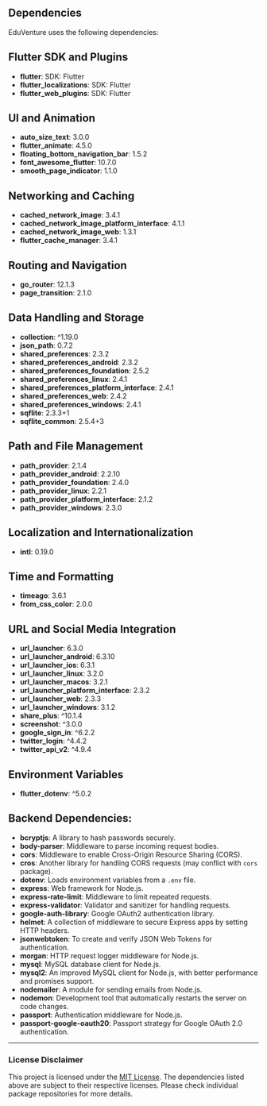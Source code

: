 ## Dependencies
EduVenture uses the following dependencies:

## **Flutter SDK and Plugins**
- **flutter**: SDK: Flutter
- **flutter_localizations**: SDK: Flutter
- **flutter_web_plugins**: SDK: Flutter

## **UI and Animation**
- **auto_size_text**: 3.0.0
- **flutter_animate**: 4.5.0
- **floating_bottom_navigation_bar**: 1.5.2
- **font_awesome_flutter**: 10.7.0
- **smooth_page_indicator**: 1.1.0

## **Networking and Caching**
- **cached_network_image**: 3.4.1
- **cached_network_image_platform_interface**: 4.1.1
- **cached_network_image_web**: 1.3.1
- **flutter_cache_manager**: 3.4.1

## **Routing and Navigation**
- **go_router**: 12.1.3
- **page_transition**: 2.1.0

## **Data Handling and Storage**
- **collection**: ^1.19.0
- **json_path**: 0.7.2
- **shared_preferences**: 2.3.2
- **shared_preferences_android**: 2.3.2
- **shared_preferences_foundation**: 2.5.2
- **shared_preferences_linux**: 2.4.1
- **shared_preferences_platform_interface**: 2.4.1
- **shared_preferences_web**: 2.4.2
- **shared_preferences_windows**: 2.4.1
- **sqflite**: 2.3.3+1
- **sqflite_common**: 2.5.4+3

## **Path and File Management**
- **path_provider**: 2.1.4
- **path_provider_android**: 2.2.10
- **path_provider_foundation**: 2.4.0
- **path_provider_linux**: 2.2.1
- **path_provider_platform_interface**: 2.1.2
- **path_provider_windows**: 2.3.0

## **Localization and Internationalization**
- **intl**: 0.19.0

## **Time and Formatting**
- **timeago**: 3.6.1
- **from_css_color**: 2.0.0

## **URL and Social Media Integration**
- **url_launcher**: 6.3.0
- **url_launcher_android**: 6.3.10
- **url_launcher_ios**: 6.3.1
- **url_launcher_linux**: 3.2.0
- **url_launcher_macos**: 3.2.1
- **url_launcher_platform_interface**: 2.3.2
- **url_launcher_web**: 2.3.3
- **url_launcher_windows**: 3.1.2
- **share_plus**: ^10.1.4
- **screenshot**: ^3.0.0
- **google_sign_in**: ^6.2.2
- **twitter_login**: ^4.4.2
- **twitter_api_v2**: ^4.9.4

## **Environment Variables**
- **flutter_dotenv**: ^5.0.2

## Backend Dependencies:
- **bcryptjs**: A library to hash passwords securely.
- **body-parser**: Middleware to parse incoming request bodies.
- **cors**: Middleware to enable Cross-Origin Resource Sharing (CORS).
- **cros**: Another library for handling CORS requests (may conflict with `cors` package).
- **dotenv**: Loads environment variables from a `.env` file.
- **express**: Web framework for Node.js.
- **express-rate-limit**: Middleware to limit repeated requests.
- **express-validator**: Validator and sanitizer for handling requests.
- **google-auth-library**: Google OAuth2 authentication library.
- **helmet**: A collection of middleware to secure Express apps by setting HTTP headers.
- **jsonwebtoken**: To create and verify JSON Web Tokens for authentication.
- **morgan**: HTTP request logger middleware for Node.js.
- **mysql**: MySQL database client for Node.js.
- **mysql2**: An improved MySQL client for Node.js, with better performance and promises support.
- **nodemailer**: A module for sending emails from Node.js.
- **nodemon**: Development tool that automatically restarts the server on code changes.
- **passport**: Authentication middleware for Node.js.
- **passport-google-oauth20**: Passport strategy for Google OAuth 2.0 authentication.

---

### License Disclaimer
This project is licensed under the [MIT License](LICENSE.md). The dependencies listed above are subject to their respective licenses. Please check individual package repositories for more details.
